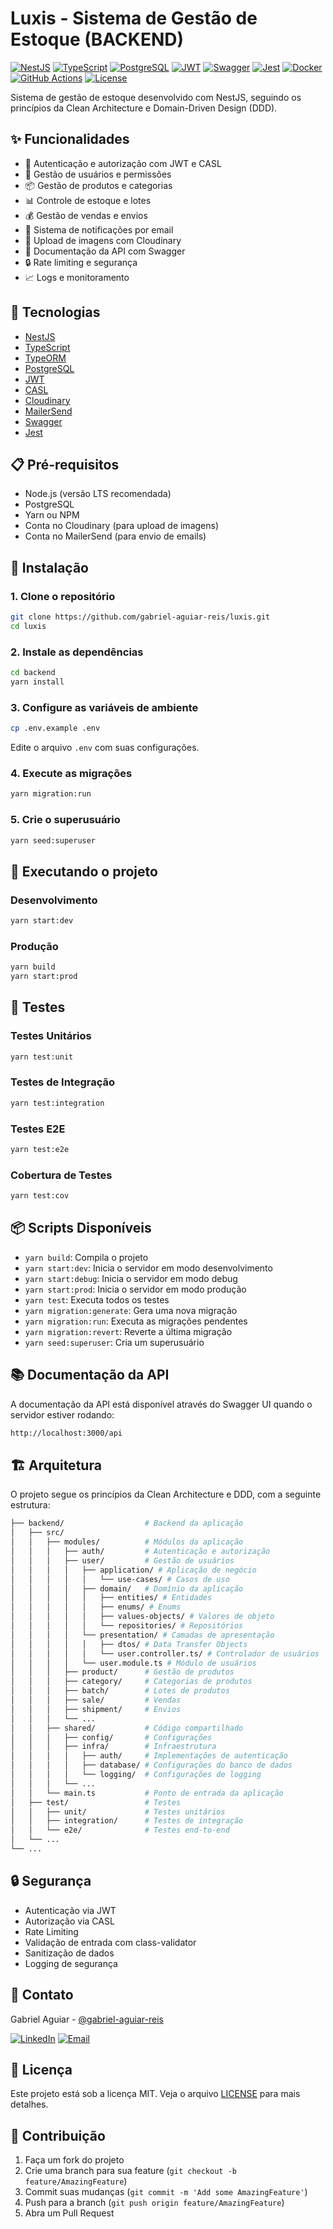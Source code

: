 # Luxis - Sistema de Gestão de Estoque (BACKEND)

[![NestJS](https://img.shields.io/badge/NestJS-EA2845?style=for-the-badge&logo=nestjs&logoColor=white)](https://nestjs.com/)
[![TypeScript](https://img.shields.io/badge/TypeScript-007ACC?style=for-the-badge&logo=typescript&logoColor=white)](https://www.typescriptlang.org/)
[![PostgreSQL](https://img.shields.io/badge/PostgreSQL-316192?style=for-the-badge&logo=postgresql&logoColor=white)](https://www.postgresql.org/)
[![JWT](https://img.shields.io/badge/JWT-000000?style=for-the-badge&logo=JSON%20web%20tokens&logoColor=white)](https://jwt.io/)
[![Swagger](https://img.shields.io/badge/Swagger-85EA2D?style=for-the-badge&logo=Swagger&logoColor=white)](https://swagger.io/)
[![Jest](https://img.shields.io/badge/Jest-C21325?style=for-the-badge&logo=jest&logoColor=white)](https://jestjs.io/)
[![Docker](https://img.shields.io/badge/Docker-2496ED?style=for-the-badge&logo=docker&logoColor=white)](https://www.docker.com/)
[![GitHub Actions](https://img.shields.io/badge/GitHub_Actions-2088FF?style=for-the-badge&logo=github-actions&logoColor=white)](https://github.com/features/actions)
[![License](https://img.shields.io/badge/License-MIT-green.svg?style=for-the-badge)](LICENSE)

Sistema de gestão de estoque desenvolvido com NestJS, seguindo os princípios da Clean Architecture e Domain-Driven Design (DDD).

## ✨ Funcionalidades

- 🔐 Autenticação e autorização com JWT e CASL
- 👥 Gestão de usuários e permissões
- 📦 Gestão de produtos e categorias
- 📊 Controle de estoque e lotes
- 💰 Gestão de vendas e envios
- 📧 Sistema de notificações por email
- 📱 Upload de imagens com Cloudinary
- 📝 Documentação da API com Swagger
- 🔒 Rate limiting e segurança
- 📈 Logs e monitoramento

## 🚀 Tecnologias

- [NestJS](https://nestjs.com/)
- [TypeScript](https://www.typescriptlang.org/)
- [TypeORM](https://typeorm.io/)
- [PostgreSQL](https://www.postgresql.org/)
- [JWT](https://jwt.io/)
- [CASL](https://casl.js.org/)
- [Cloudinary](https://cloudinary.com/)
- [MailerSend](https://www.mailersend.com/)
- [Swagger](https://swagger.io/)
- [Jest](https://jestjs.io/)

## 📋 Pré-requisitos

- Node.js (versão LTS recomendada)
- PostgreSQL
- Yarn ou NPM
- Conta no Cloudinary (para upload de imagens)
- Conta no MailerSend (para envio de emails)

## 🔧 Instalação

### 1. Clone o repositório

```bash
git clone https://github.com/gabriel-aguiar-reis/luxis.git
cd luxis
```

### 2. Instale as dependências

```bash
cd backend
yarn install
```

### 3. Configure as variáveis de ambiente

```bash
cp .env.example .env
```

Edite o arquivo `.env` com suas configurações.

### 4. Execute as migrações

```bash
yarn migration:run
```

### 5. Crie o superusuário

```bash
yarn seed:superuser
```

## 🚀 Executando o projeto

### Desenvolvimento

```bash
yarn start:dev
```

### Produção

```bash
yarn build
yarn start:prod
```

## 🧪 Testes

### Testes Unitários

```bash
yarn test:unit
```

### Testes de Integração

```bash
yarn test:integration
```

### Testes E2E

```bash
yarn test:e2e
```

### Cobertura de Testes

```bash
yarn test:cov
```

## 📦 Scripts Disponíveis

- `yarn build`: Compila o projeto
- `yarn start:dev`: Inicia o servidor em modo desenvolvimento
- `yarn start:debug`: Inicia o servidor em modo debug
- `yarn start:prod`: Inicia o servidor em modo produção
- `yarn test`: Executa todos os testes
- `yarn migration:generate`: Gera uma nova migração
- `yarn migration:run`: Executa as migrações pendentes
- `yarn migration:revert`: Reverte a última migração
- `yarn seed:superuser`: Cria um superusuário

## 📚 Documentação da API

A documentação da API está disponível através do Swagger UI quando o servidor estiver rodando:

```html
http://localhost:3000/api
```

## 🏗️ Arquitetura

O projeto segue os princípios da Clean Architecture e DDD, com a seguinte estrutura:

```bash
├── backend/                  # Backend da aplicação
│   ├── src/
│   │   ├── modules/          # Módulos da aplicação
│   │   │   ├── auth/         # Autenticação e autorização
│   │   │   ├── user/         # Gestão de usuários
│   │   │   │   ├── application/ # Aplicação de negócio
│   │   │   │   │   └── use-cases/ # Casos de uso
│   │   │   │   ├── domain/   # Domínio da aplicação
│   │   │   │   │   ├── entities/ # Entidades
│   │   │   │   │   ├── enums/ # Enums
│   │   │   │   │   ├── values-objects/ # Valores de objeto
│   │   │   │   │   └── repositories/ # Repositórios
│   │   │   │   └── presentation/ # Camadas de apresentação
│   │   │   │   │   ├── dtos/ # Data Transfer Objects
│   │   │   │   │   └── user.controller.ts/ # Controlador de usuários
│   │   │   │   └── user.module.ts # Módulo de usuários
│   │   │   ├── product/      # Gestão de produtos
│   │   │   ├── category/     # Categorias de produtos
│   │   │   ├── batch/        # Lotes de produtos
│   │   │   ├── sale/         # Vendas
│   │   │   ├── shipment/     # Envios
│   │   │   └── ...
│   │   ├── shared/           # Código compartilhado
│   │   │   ├── config/       # Configurações
│   │   │   ├── infra/        # Infraestrutura
│   │   │   │   ├── auth/     # Implementações de autenticação
│   │   │   │   ├── database/ # Configurações do banco de dados
│   │   │   │   └── logging/  # Configurações de logging
│   │   │   └── ...
│   │   └── main.ts           # Ponto de entrada da aplicação
│   ├── test/                 # Testes
│   │   ├── unit/             # Testes unitários
│   │   ├── integration/      # Testes de integração
│   │   └── e2e/              # Testes end-to-end
│   └── ...
└── ...
```

## 🔒 Segurança

- Autenticação via JWT
- Autorização via CASL
- Rate Limiting
- Validação de entrada com class-validator
- Sanitização de dados
- Logging de segurança

## 📧 Contato

Gabriel Aguiar - [@gabriel-aguiar-reis](https://github.com/gabriel-aguiar-reis)

[![LinkedIn](https://img.shields.io/badge/LinkedIn-0077B5?style=for-the-badge&logo=linkedin&logoColor=white)](https://www.linkedin.com/in/gabriel-aguiar-reis/)
[![Email](https://img.shields.io/badge/Email-D14836?style=for-the-badge&logo=gmail&logoColor=white)](mailto:lugafeagre@gmail.com)

## 📝 Licença

Este projeto está sob a licença MIT. Veja o arquivo [LICENSE](LICENSE) para mais detalhes.

## 👥 Contribuição

1. Faça um fork do projeto
2. Crie uma branch para sua feature (`git checkout -b feature/AmazingFeature`)
3. Commit suas mudanças (`git commit -m 'Add some AmazingFeature'`)
4. Push para a branch (`git push origin feature/AmazingFeature`)
5. Abra um Pull Request
